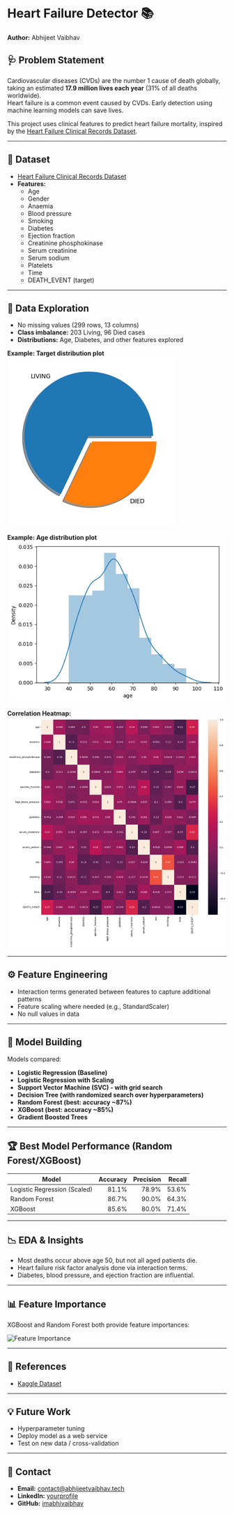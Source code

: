 # Heart Failure Detector 📚

**Author:** Abhijeet Vaibhav

## 🩺 Problem Statement

Cardiovascular diseases (CVDs) are the number 1 cause of death globally, taking an estimated **17.9 million lives each year** (31% of all deaths worldwide).  
Heart failure is a common event caused by CVDs. Early detection using machine learning models can save lives.

This project uses clinical features to predict heart failure mortality, inspired by the [Heart Failure Clinical Records Dataset](https://www.kaggle.com/andrewmvd/heart-failure-clinical-data).

---

## 📁 Dataset

- [Heart Failure Clinical Records Dataset](https://www.kaggle.com/andrewmvd/heart-failure-clinical-data)
- **Features:**
  - Age
  - Gender
  - Anaemia
  - Blood pressure
  - Smoking
  - Diabetes
  - Ejection fraction
  - Creatinine phosphokinase
  - Serum creatinine
  - Serum sodium
  - Platelets
  - Time
  - DEATH_EVENT (target)

---

## 🔬 Data Exploration

- No missing values (299 rows, 13 columns)
- **Class imbalance:** 203 Living, 96 Died cases
- **Distributions:** Age, Diabetes, and other features explored

**Example: Target distribution plot**  
![Pie chart of survival distribution](pie_distribution.png)

**Example: Age distribution plot**  
![Age distribution histogram](age_hist.png)

**Correlation Heatmap:**  
![Correlation heatmap](correlation_heatmap.png)

---

## ⚙️ Feature Engineering

- Interaction terms generated between features to capture additional patterns
- Feature scaling where needed (e.g., StandardScaler)
- No null values in data

---

## 🚀 Model Building

Models compared:
- **Logistic Regression (Baseline)**
- **Logistic Regression with Scaling**
- **Support Vector Machine (SVC) - with grid search**
- **Decision Tree (with randomized search over hyperparameters)**
- **Random Forest (best: accuracy ~87%)**
- **XGBoost (best: accuracy ~85%)**
- **Gradient Boosted Trees**
  

---

## 🏆 Best Model Performance (Random Forest/XGBoost)

| Model         | Accuracy | Precision | Recall |
|---------------|---------:|---------:|------:|
| Logistic Regression (Scaled) | 81.1% | 78.9% | 53.6% |
| Random Forest                | 86.7% | 90.0% | 64.3% |
| XGBoost                      | 85.6% | 80.0% | 71.4% |

---

## 📉 EDA & Insights

- Most deaths occur above age 50, but not all aged patients die.
- Heart failure risk factor analysis done via interaction terms.
- Diabetes, blood pressure, and ejection fraction are influential.

---

## 📊 Feature Importance

XGBoost and Random Forest both provide feature importances:

![Feature Importance](img/feature_importance.png)

---

## 📝 References

- [Kaggle Dataset](https://www.kaggle.com/andrewmvd/heart-failure-clinical-data)


---

## 💡 Future Work

- Hyperparameter tuning
- Deploy model as a web service
- Test on new data / cross-validation

---

## 💬 Contact

- **Email:** contact@abhijeetvaibhav.tech
- **LinkedIn:** [yourprofile](https://linkedin.com/in/imabhivaibhav)
- **GitHub:** [imabhivaibhav](https://github.com/imabhivaibhav)

